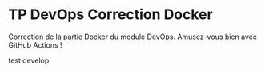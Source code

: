 # TP DevOps Correction Docker

Correction de la partie Docker du module DevOps. Amusez-vous bien avec GitHub Actions !

test develop